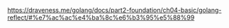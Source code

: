 https://draveness.me/golang/docs/part2-foundation/ch04-basic/golang-reflect/#%e7%ac%ac%e4%ba%8c%e6%b3%95%e5%88%99

